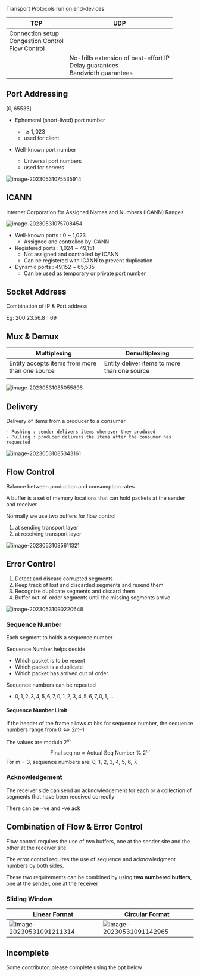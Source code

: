 Transport Protocols run on end-devices

| TCP                                                        | UDP                                                          |
| ---------------------------------------------------------- | ------------------------------------------------------------ |
| Connection setup<br />Congestion Control<br />Flow Control |                                                              |
|                                                            | No-frills extension of best-effort IP<br />Delay guarantees<br />Bandwidth guarantees |

## Port Addressing

$[0, 65535]$

- Ephemeral (short-lived) port number
	- $\ge 1,023$
	- used for client
	
- Well-known port number
	- Universal port numbers
	- used for servers

![image-20230531075535914](./assets/image-20230531075535914.png)

## ICANN

Internet Corporation for Assigned Names and Numbers (ICANN) Ranges

![image-20230531075708454](./assets/image-20230531075708454.png)



- Well-known ports : 0 ~ 1,023
	- Assigned and controlled by ICANN
- Registered ports : 1,024 ~ 49,151
	- Not assigned and controlled by ICANN
  - Can be registered with ICANN to prevent duplication
- Dynamic ports : 49,152 ~ 65,535
	- Can be used as temporary or private port number

## Socket Address

Combination of IP & Port address

Eg: $200.23.56.8:69$

## Mux & Demux

| Multiplexing                                    | Demultiplexing                                |
| ----------------------------------------------- | --------------------------------------------- |
| Entity accepts items from  more than one source | Entity deliver items to more  than one source |
|                                                 |                                               |

![image-20230531085055896](./assets/image-20230531085055896.png)

## Delivery

Delivery of items from a producer to a consumer

	- Pushing : sender delivers items whenever they produced
	- Pulling : producer delivers the items after the consumer has requested

![image-20230531085343161](./assets/image-20230531085343161.png)



## Flow Control

Balance between production and consumption rates

A buffer is a set of memory locations that can hold packets at the sender and receiver

Normally we use two buffers for flow control

1. at sending transport layer
2. at receiving transport layer

![image-20230531085611321](./assets/image-20230531085611321.png)

## Error Control

1. Detect and discard corrupted segments
2. Keep track of lost and discarded segments and resend them
3. Recognize duplicate segments and discard them
4. Buffer out-of-order segments until the missing segments arrive

![image-20230531090220648](./assets/image-20230531090220648.png)

### Sequence Number

Each segment to holds a sequence number

Sequence Number helps decide 

- Which packet is to be resent
- Which packet is a duplicate
- Which packet has arrived out of order

Sequence numbers can be repeated

- $0, 1, 2, 3, 4, 5, 6, 7, 0, 1, 2, 3, 4, 5, 6, 7, 0, 1, \dots$

#### Sequence Number Limit

If the header of the frame allows $m$ bits for sequence number, the sequence numbers range from $0 \iff 2m – 1$

The values are modulo $2^m$
$$
\text{Final seq no} = \text{Actual Seq Number } \% \ 2^m
$$
For m = 3, sequence numbers are: 0, 1, 2, 3, 4, 5, 6, 7.

### Acknowledgement

The receiver side can send an acknowledgement for each or a collection of segments that have been received correctly

There can be +ve and -ve ack

## Combination of Flow & Error Control

Flow control requires the use of two buffers, one at the sender site and the other at the receiver site. 

The error control requires the use of sequence and acknowledgment numbers by both sides. 

These two requirements can be combined by using **two numbered buffers**, one at the sender, one at the receiver

### Sliding Window

| Linear Format                                                | Circular Format                                              |
| ------------------------------------------------------------ | ------------------------------------------------------------ |
| ![image-20230531091211314](./assets/image-20230531091211314.png) | ![image-20230531091142965](./assets/image-20230531091142965.png) |

## Incomplete

Some contributor, please complete using the ppt below
